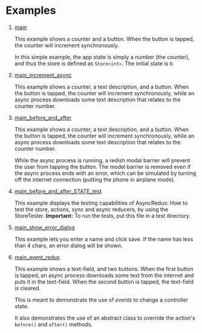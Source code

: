 # Examples

1. <a href="./main.dart">main</a>

    This example shows a counter and a button.
    When the button is tapped, the counter will increment synchronously.
    
    In this simple example, the app state is simply a number (the counter),
    and thus the store is defined as `Store<int>`. The initial state is `0`.    

2. <a href="./main_increment_async.dart">main_increment_async</a>
   
   This example shows a counter, a text description, and a button.
   When the button is tapped, the counter will increment synchronously,
   while an async process downloads some text description that relates
   to the counter number.  

3. <a href="./main_before_and_after.dart">main_before_and_after</a>
   
    This example shows a counter, a text description, and a button.
    When the button is tapped, the counter will increment synchronously,
    while an async process downloads some text description that relates
    to the counter number.
   
    While the async process is running, a redish modal barrier will prevent
    the user from tapping the button. The model barrier is removed even if
    the async process ends with an error, which can be simulated by turning
    off the internet connection (putting the phone in airplane mode).

5. <a href="./main_before_and_after_STATE_test.dart">main_before_and_after_STATE_test</a>

   This example displays the testing capabilities of AsyncRedux: 
   How to test the store, actions, sync and async reducers, 
   by using the StoreTester. **Important:** To run the tests, put this file in a test directory.
 
4. <a href="./main_show_error_dialog.dart">main_show_error_dialog</a>
    
    This example lets you enter a name and click save.
    If the name has less than 4 chars, an error dialog will be shown.    

6. <a href="./main_event_redux.dart">main_event_redux</a>

   This example shows a text-field, and two buttons.
   When the first button is tapped, an async process downloads some text from the internet
   and puts it in the text-field.
   When the second button is tapped, the text-field is cleared.
   
   This is meant to demonstrate the use of *events* to change a controller state.
    
   It also demonstrates the use of an abstract class to override the action's `before()` and `after()` methods.
    
   
    
    
